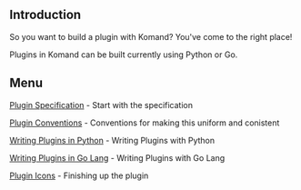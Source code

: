 <!-- START doctoc generated TOC please keep comment here to allow auto update -->
<!-- DON'T EDIT THIS SECTION, INSTEAD RE-RUN doctoc TO UPDATE -->

## Introduction

So you want to build a plugin with Komand?  You've come to the right place!

Plugins in Komand can be built currently using Python or Go.

## Menu

[Plugin Specification](SPEC.md) - Start with the specification

[Plugin Conventions](CONVENTIONS.md) - Conventions for making this uniform and conistent

[Writing Plugins in Python](PYTHON.md) - Writing Plugins with Python

[Writing Plugins in Go Lang](GO.md) - Writing Plugins with Go Lang

[Plugin Icons](ICON.md) - Finishing up the plugin
